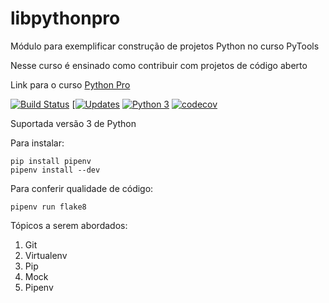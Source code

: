 # libpythonpro

Módulo para exemplificar construção de projetos Python no curso PyTools

Nesse curso é ensinado como contribuir com projetos de código aberto

Link para o curso [Python Pro](https://www.python.pro.br/)

[![Build Status](https://travis-ci.com/renatodamas/libpythonpro.svg?branch=master)](https://travis-ci.com/renatodamas/libpythonpro)
[[![Updates](https://pyup.io/repos/github/renatodamas/libpythonpro/shield.svg)](https://pyup.io/repos/github/renatodamas/libpythonpro/)
[![Python 3](https://pyup.io/repos/github/renatodamas/libpythonpro/python-3-shield.svg)](https://pyup.io/repos/github/renatodamas/libpythonpro/)
[![codecov](https://codecov.io/gh/renatodamas/libpythonpro/branch/master/graph/badge.svg)](https://codecov.io/gh/renatodamas/libpythonpro)

Suportada versão 3 de Python

Para instalar:

```console
pip install pipenv
pipenv install --dev
```

Para conferir qualidade de código:

```console
pipenv run flake8
```

Tópicos a serem abordados:
 1. Git
 2. Virtualenv
 3. Pip
 4. Mock
 5. Pipenv
 